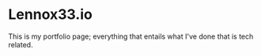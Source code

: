# Lennox33.io
This is my portfolio page; everything that entails what I've done that is tech related.
